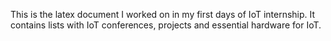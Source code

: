 This is the latex document I worked on in my first days of IoT internship. It contains lists with IoT conferences, projects and essential hardware for IoT.